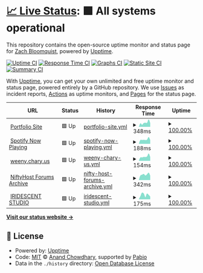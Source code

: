# [📈 Live Status](https://status.bloomqu.ist): <!--live status--> **🟩 All systems operational**

This repository contains the open-source uptime monitor and status page for [Zach Bloomquist](https://zach.bloomqu.ist), powered by [Upptime](https://github.com/upptime/upptime).

[![Uptime CI](https://github.com/flotwig/status.bloomqu.ist/workflows/Uptime%20CI/badge.svg)](https://github.com/flotwig/status.bloomqu.ist/actions?query=workflow%3A%22Uptime+CI%22)
[![Response Time CI](https://github.com/flotwig/status.bloomqu.ist/workflows/Response%20Time%20CI/badge.svg)](https://github.com/flotwig/status.bloomqu.ist/actions?query=workflow%3A%22Response+Time+CI%22)
[![Graphs CI](https://github.com/flotwig/status.bloomqu.ist/workflows/Graphs%20CI/badge.svg)](https://github.com/flotwig/status.bloomqu.ist/actions?query=workflow%3A%22Graphs+CI%22)
[![Static Site CI](https://github.com/flotwig/status.bloomqu.ist/workflows/Static%20Site%20CI/badge.svg)](https://github.com/flotwig/status.bloomqu.ist/actions?query=workflow%3A%22Static+Site+CI%22)
[![Summary CI](https://github.com/flotwig/status.bloomqu.ist/workflows/Summary%20CI/badge.svg)](https://github.com/flotwig/status.bloomqu.ist/actions?query=workflow%3A%22Summary+CI%22)

With [Upptime](https://upptime.js.org), you can get your own unlimited and free uptime monitor and status page, powered entirely by a GitHub repository. We use [Issues](https://github.com/flotwig/status.bloomqu.ist/issues) as incident reports, [Actions](https://github.com/flotwig/status.bloomqu.ist/actions) as uptime monitors, and [Pages](https://status.bloomqu.ist) for the status page.

<!--start: status pages-->
<!-- This summary is generated by Upptime (https://github.com/upptime/upptime) -->
<!-- Do not edit this manually, your changes will be overwritten -->
<!-- prettier-ignore -->
| URL | Status | History | Response Time | Uptime |
| --- | ------ | ------- | ------------- | ------ |
| <img alt="" src="https://icons.duckduckgo.com/ip3/zach.bloomqu.ist.ico" height="13"> [Portfolio Site](https://zach.bloomqu.ist) | 🟩 Up | [portfolio-site.yml](https://github.com/flotwig/status.bloomqu.ist/commits/HEAD/history/portfolio-site.yml) | <details><summary><img alt="Response time graph" src="./graphs/portfolio-site/response-time-week.png" height="20"> 348ms</summary><br><a href="https://status.bloomqu.ist/history/portfolio-site"><img alt="Response time 315" src="https://img.shields.io/endpoint?url=https%3A%2F%2Fraw.githubusercontent.com%2Fflotwig%2Fstatus.bloomqu.ist%2FHEAD%2Fapi%2Fportfolio-site%2Fresponse-time.json"></a><br><a href="https://status.bloomqu.ist/history/portfolio-site"><img alt="24-hour response time 482" src="https://img.shields.io/endpoint?url=https%3A%2F%2Fraw.githubusercontent.com%2Fflotwig%2Fstatus.bloomqu.ist%2FHEAD%2Fapi%2Fportfolio-site%2Fresponse-time-day.json"></a><br><a href="https://status.bloomqu.ist/history/portfolio-site"><img alt="7-day response time 348" src="https://img.shields.io/endpoint?url=https%3A%2F%2Fraw.githubusercontent.com%2Fflotwig%2Fstatus.bloomqu.ist%2FHEAD%2Fapi%2Fportfolio-site%2Fresponse-time-week.json"></a><br><a href="https://status.bloomqu.ist/history/portfolio-site"><img alt="30-day response time 305" src="https://img.shields.io/endpoint?url=https%3A%2F%2Fraw.githubusercontent.com%2Fflotwig%2Fstatus.bloomqu.ist%2FHEAD%2Fapi%2Fportfolio-site%2Fresponse-time-month.json"></a><br><a href="https://status.bloomqu.ist/history/portfolio-site"><img alt="1-year response time 315" src="https://img.shields.io/endpoint?url=https%3A%2F%2Fraw.githubusercontent.com%2Fflotwig%2Fstatus.bloomqu.ist%2FHEAD%2Fapi%2Fportfolio-site%2Fresponse-time-year.json"></a></details> | <details><summary><a href="https://status.bloomqu.ist/history/portfolio-site">100.00%</a></summary><a href="https://status.bloomqu.ist/history/portfolio-site"><img alt="All-time uptime 100.00%" src="https://img.shields.io/endpoint?url=https%3A%2F%2Fraw.githubusercontent.com%2Fflotwig%2Fstatus.bloomqu.ist%2FHEAD%2Fapi%2Fportfolio-site%2Fuptime.json"></a><br><a href="https://status.bloomqu.ist/history/portfolio-site"><img alt="24-hour uptime 100.00%" src="https://img.shields.io/endpoint?url=https%3A%2F%2Fraw.githubusercontent.com%2Fflotwig%2Fstatus.bloomqu.ist%2FHEAD%2Fapi%2Fportfolio-site%2Fuptime-day.json"></a><br><a href="https://status.bloomqu.ist/history/portfolio-site"><img alt="7-day uptime 100.00%" src="https://img.shields.io/endpoint?url=https%3A%2F%2Fraw.githubusercontent.com%2Fflotwig%2Fstatus.bloomqu.ist%2FHEAD%2Fapi%2Fportfolio-site%2Fuptime-week.json"></a><br><a href="https://status.bloomqu.ist/history/portfolio-site"><img alt="30-day uptime 100.00%" src="https://img.shields.io/endpoint?url=https%3A%2F%2Fraw.githubusercontent.com%2Fflotwig%2Fstatus.bloomqu.ist%2FHEAD%2Fapi%2Fportfolio-site%2Fuptime-month.json"></a><br><a href="https://status.bloomqu.ist/history/portfolio-site"><img alt="1-year uptime 100.00%" src="https://img.shields.io/endpoint?url=https%3A%2F%2Fraw.githubusercontent.com%2Fflotwig%2Fstatus.bloomqu.ist%2FHEAD%2Fapi%2Fportfolio-site%2Fuptime-year.json"></a></details>
| <img alt="" src="https://icons.duckduckgo.com/ip3/np.chary.us.ico" height="13"> [Spotify Now Playing](https://np.chary.us) | 🟩 Up | [spotify-now-playing.yml](https://github.com/flotwig/status.bloomqu.ist/commits/HEAD/history/spotify-now-playing.yml) | <details><summary><img alt="Response time graph" src="./graphs/spotify-now-playing/response-time-week.png" height="20"> 188ms</summary><br><a href="https://status.bloomqu.ist/history/spotify-now-playing"><img alt="Response time 230" src="https://img.shields.io/endpoint?url=https%3A%2F%2Fraw.githubusercontent.com%2Fflotwig%2Fstatus.bloomqu.ist%2FHEAD%2Fapi%2Fspotify-now-playing%2Fresponse-time.json"></a><br><a href="https://status.bloomqu.ist/history/spotify-now-playing"><img alt="24-hour response time 295" src="https://img.shields.io/endpoint?url=https%3A%2F%2Fraw.githubusercontent.com%2Fflotwig%2Fstatus.bloomqu.ist%2FHEAD%2Fapi%2Fspotify-now-playing%2Fresponse-time-day.json"></a><br><a href="https://status.bloomqu.ist/history/spotify-now-playing"><img alt="7-day response time 188" src="https://img.shields.io/endpoint?url=https%3A%2F%2Fraw.githubusercontent.com%2Fflotwig%2Fstatus.bloomqu.ist%2FHEAD%2Fapi%2Fspotify-now-playing%2Fresponse-time-week.json"></a><br><a href="https://status.bloomqu.ist/history/spotify-now-playing"><img alt="30-day response time 248" src="https://img.shields.io/endpoint?url=https%3A%2F%2Fraw.githubusercontent.com%2Fflotwig%2Fstatus.bloomqu.ist%2FHEAD%2Fapi%2Fspotify-now-playing%2Fresponse-time-month.json"></a><br><a href="https://status.bloomqu.ist/history/spotify-now-playing"><img alt="1-year response time 230" src="https://img.shields.io/endpoint?url=https%3A%2F%2Fraw.githubusercontent.com%2Fflotwig%2Fstatus.bloomqu.ist%2FHEAD%2Fapi%2Fspotify-now-playing%2Fresponse-time-year.json"></a></details> | <details><summary><a href="https://status.bloomqu.ist/history/spotify-now-playing">100.00%</a></summary><a href="https://status.bloomqu.ist/history/spotify-now-playing"><img alt="All-time uptime 98.93%" src="https://img.shields.io/endpoint?url=https%3A%2F%2Fraw.githubusercontent.com%2Fflotwig%2Fstatus.bloomqu.ist%2FHEAD%2Fapi%2Fspotify-now-playing%2Fuptime.json"></a><br><a href="https://status.bloomqu.ist/history/spotify-now-playing"><img alt="24-hour uptime 100.00%" src="https://img.shields.io/endpoint?url=https%3A%2F%2Fraw.githubusercontent.com%2Fflotwig%2Fstatus.bloomqu.ist%2FHEAD%2Fapi%2Fspotify-now-playing%2Fuptime-day.json"></a><br><a href="https://status.bloomqu.ist/history/spotify-now-playing"><img alt="7-day uptime 100.00%" src="https://img.shields.io/endpoint?url=https%3A%2F%2Fraw.githubusercontent.com%2Fflotwig%2Fstatus.bloomqu.ist%2FHEAD%2Fapi%2Fspotify-now-playing%2Fuptime-week.json"></a><br><a href="https://status.bloomqu.ist/history/spotify-now-playing"><img alt="30-day uptime 98.41%" src="https://img.shields.io/endpoint?url=https%3A%2F%2Fraw.githubusercontent.com%2Fflotwig%2Fstatus.bloomqu.ist%2FHEAD%2Fapi%2Fspotify-now-playing%2Fuptime-month.json"></a><br><a href="https://status.bloomqu.ist/history/spotify-now-playing"><img alt="1-year uptime 98.93%" src="https://img.shields.io/endpoint?url=https%3A%2F%2Fraw.githubusercontent.com%2Fflotwig%2Fstatus.bloomqu.ist%2FHEAD%2Fapi%2Fspotify-now-playing%2Fuptime-year.json"></a></details>
| <img alt="" src="https://icons.duckduckgo.com/ip3/weeny.chary.us.ico" height="13"> [weeny.chary.us](https://weeny.chary.us) | 🟩 Up | [weeny-chary-us.yml](https://github.com/flotwig/status.bloomqu.ist/commits/HEAD/history/weeny-chary-us.yml) | <details><summary><img alt="Response time graph" src="./graphs/weeny-chary-us/response-time-week.png" height="20"> 154ms</summary><br><a href="https://status.bloomqu.ist/history/weeny-chary-us"><img alt="Response time 161" src="https://img.shields.io/endpoint?url=https%3A%2F%2Fraw.githubusercontent.com%2Fflotwig%2Fstatus.bloomqu.ist%2FHEAD%2Fapi%2Fweeny-chary-us%2Fresponse-time.json"></a><br><a href="https://status.bloomqu.ist/history/weeny-chary-us"><img alt="24-hour response time 221" src="https://img.shields.io/endpoint?url=https%3A%2F%2Fraw.githubusercontent.com%2Fflotwig%2Fstatus.bloomqu.ist%2FHEAD%2Fapi%2Fweeny-chary-us%2Fresponse-time-day.json"></a><br><a href="https://status.bloomqu.ist/history/weeny-chary-us"><img alt="7-day response time 154" src="https://img.shields.io/endpoint?url=https%3A%2F%2Fraw.githubusercontent.com%2Fflotwig%2Fstatus.bloomqu.ist%2FHEAD%2Fapi%2Fweeny-chary-us%2Fresponse-time-week.json"></a><br><a href="https://status.bloomqu.ist/history/weeny-chary-us"><img alt="30-day response time 165" src="https://img.shields.io/endpoint?url=https%3A%2F%2Fraw.githubusercontent.com%2Fflotwig%2Fstatus.bloomqu.ist%2FHEAD%2Fapi%2Fweeny-chary-us%2Fresponse-time-month.json"></a><br><a href="https://status.bloomqu.ist/history/weeny-chary-us"><img alt="1-year response time 161" src="https://img.shields.io/endpoint?url=https%3A%2F%2Fraw.githubusercontent.com%2Fflotwig%2Fstatus.bloomqu.ist%2FHEAD%2Fapi%2Fweeny-chary-us%2Fresponse-time-year.json"></a></details> | <details><summary><a href="https://status.bloomqu.ist/history/weeny-chary-us">100.00%</a></summary><a href="https://status.bloomqu.ist/history/weeny-chary-us"><img alt="All-time uptime 98.98%" src="https://img.shields.io/endpoint?url=https%3A%2F%2Fraw.githubusercontent.com%2Fflotwig%2Fstatus.bloomqu.ist%2FHEAD%2Fapi%2Fweeny-chary-us%2Fuptime.json"></a><br><a href="https://status.bloomqu.ist/history/weeny-chary-us"><img alt="24-hour uptime 100.00%" src="https://img.shields.io/endpoint?url=https%3A%2F%2Fraw.githubusercontent.com%2Fflotwig%2Fstatus.bloomqu.ist%2FHEAD%2Fapi%2Fweeny-chary-us%2Fuptime-day.json"></a><br><a href="https://status.bloomqu.ist/history/weeny-chary-us"><img alt="7-day uptime 100.00%" src="https://img.shields.io/endpoint?url=https%3A%2F%2Fraw.githubusercontent.com%2Fflotwig%2Fstatus.bloomqu.ist%2FHEAD%2Fapi%2Fweeny-chary-us%2Fuptime-week.json"></a><br><a href="https://status.bloomqu.ist/history/weeny-chary-us"><img alt="30-day uptime 98.49%" src="https://img.shields.io/endpoint?url=https%3A%2F%2Fraw.githubusercontent.com%2Fflotwig%2Fstatus.bloomqu.ist%2FHEAD%2Fapi%2Fweeny-chary-us%2Fuptime-month.json"></a><br><a href="https://status.bloomqu.ist/history/weeny-chary-us"><img alt="1-year uptime 98.98%" src="https://img.shields.io/endpoint?url=https%3A%2F%2Fraw.githubusercontent.com%2Fflotwig%2Fstatus.bloomqu.ist%2FHEAD%2Fapi%2Fweeny-chary-us%2Fuptime-year.json"></a></details>
| <img alt="" src="https://icons.duckduckgo.com/ip3/niftyhost.chary.us.ico" height="13"> [NiftyHost Forums Archive](https://niftyhost.chary.us/support) | 🟩 Up | [nifty-host-forums-archive.yml](https://github.com/flotwig/status.bloomqu.ist/commits/HEAD/history/nifty-host-forums-archive.yml) | <details><summary><img alt="Response time graph" src="./graphs/nifty-host-forums-archive/response-time-week.png" height="20"> 342ms</summary><br><a href="https://status.bloomqu.ist/history/nifty-host-forums-archive"><img alt="Response time 351" src="https://img.shields.io/endpoint?url=https%3A%2F%2Fraw.githubusercontent.com%2Fflotwig%2Fstatus.bloomqu.ist%2FHEAD%2Fapi%2Fnifty-host-forums-archive%2Fresponse-time.json"></a><br><a href="https://status.bloomqu.ist/history/nifty-host-forums-archive"><img alt="24-hour response time 418" src="https://img.shields.io/endpoint?url=https%3A%2F%2Fraw.githubusercontent.com%2Fflotwig%2Fstatus.bloomqu.ist%2FHEAD%2Fapi%2Fnifty-host-forums-archive%2Fresponse-time-day.json"></a><br><a href="https://status.bloomqu.ist/history/nifty-host-forums-archive"><img alt="7-day response time 342" src="https://img.shields.io/endpoint?url=https%3A%2F%2Fraw.githubusercontent.com%2Fflotwig%2Fstatus.bloomqu.ist%2FHEAD%2Fapi%2Fnifty-host-forums-archive%2Fresponse-time-week.json"></a><br><a href="https://status.bloomqu.ist/history/nifty-host-forums-archive"><img alt="30-day response time 352" src="https://img.shields.io/endpoint?url=https%3A%2F%2Fraw.githubusercontent.com%2Fflotwig%2Fstatus.bloomqu.ist%2FHEAD%2Fapi%2Fnifty-host-forums-archive%2Fresponse-time-month.json"></a><br><a href="https://status.bloomqu.ist/history/nifty-host-forums-archive"><img alt="1-year response time 351" src="https://img.shields.io/endpoint?url=https%3A%2F%2Fraw.githubusercontent.com%2Fflotwig%2Fstatus.bloomqu.ist%2FHEAD%2Fapi%2Fnifty-host-forums-archive%2Fresponse-time-year.json"></a></details> | <details><summary><a href="https://status.bloomqu.ist/history/nifty-host-forums-archive">100.00%</a></summary><a href="https://status.bloomqu.ist/history/nifty-host-forums-archive"><img alt="All-time uptime 99.94%" src="https://img.shields.io/endpoint?url=https%3A%2F%2Fraw.githubusercontent.com%2Fflotwig%2Fstatus.bloomqu.ist%2FHEAD%2Fapi%2Fnifty-host-forums-archive%2Fuptime.json"></a><br><a href="https://status.bloomqu.ist/history/nifty-host-forums-archive"><img alt="24-hour uptime 100.00%" src="https://img.shields.io/endpoint?url=https%3A%2F%2Fraw.githubusercontent.com%2Fflotwig%2Fstatus.bloomqu.ist%2FHEAD%2Fapi%2Fnifty-host-forums-archive%2Fuptime-day.json"></a><br><a href="https://status.bloomqu.ist/history/nifty-host-forums-archive"><img alt="7-day uptime 100.00%" src="https://img.shields.io/endpoint?url=https%3A%2F%2Fraw.githubusercontent.com%2Fflotwig%2Fstatus.bloomqu.ist%2FHEAD%2Fapi%2Fnifty-host-forums-archive%2Fuptime-week.json"></a><br><a href="https://status.bloomqu.ist/history/nifty-host-forums-archive"><img alt="30-day uptime 99.92%" src="https://img.shields.io/endpoint?url=https%3A%2F%2Fraw.githubusercontent.com%2Fflotwig%2Fstatus.bloomqu.ist%2FHEAD%2Fapi%2Fnifty-host-forums-archive%2Fuptime-month.json"></a><br><a href="https://status.bloomqu.ist/history/nifty-host-forums-archive"><img alt="1-year uptime 99.94%" src="https://img.shields.io/endpoint?url=https%3A%2F%2Fraw.githubusercontent.com%2Fflotwig%2Fstatus.bloomqu.ist%2FHEAD%2Fapi%2Fnifty-host-forums-archive%2Fuptime-year.json"></a></details>
| <img alt="" src="https://icons.duckduckgo.com/ip3/iridescentstudio.io.ico" height="13"> [IRIDESCENT STUDIO](https://iridescentstudio.io) | 🟩 Up | [iridescent-studio.yml](https://github.com/flotwig/status.bloomqu.ist/commits/HEAD/history/iridescent-studio.yml) | <details><summary><img alt="Response time graph" src="./graphs/iridescent-studio/response-time-week.png" height="20"> 175ms</summary><br><a href="https://status.bloomqu.ist/history/iridescent-studio"><img alt="Response time 234" src="https://img.shields.io/endpoint?url=https%3A%2F%2Fraw.githubusercontent.com%2Fflotwig%2Fstatus.bloomqu.ist%2FHEAD%2Fapi%2Firidescent-studio%2Fresponse-time.json"></a><br><a href="https://status.bloomqu.ist/history/iridescent-studio"><img alt="24-hour response time 163" src="https://img.shields.io/endpoint?url=https%3A%2F%2Fraw.githubusercontent.com%2Fflotwig%2Fstatus.bloomqu.ist%2FHEAD%2Fapi%2Firidescent-studio%2Fresponse-time-day.json"></a><br><a href="https://status.bloomqu.ist/history/iridescent-studio"><img alt="7-day response time 175" src="https://img.shields.io/endpoint?url=https%3A%2F%2Fraw.githubusercontent.com%2Fflotwig%2Fstatus.bloomqu.ist%2FHEAD%2Fapi%2Firidescent-studio%2Fresponse-time-week.json"></a><br><a href="https://status.bloomqu.ist/history/iridescent-studio"><img alt="30-day response time 190" src="https://img.shields.io/endpoint?url=https%3A%2F%2Fraw.githubusercontent.com%2Fflotwig%2Fstatus.bloomqu.ist%2FHEAD%2Fapi%2Firidescent-studio%2Fresponse-time-month.json"></a><br><a href="https://status.bloomqu.ist/history/iridescent-studio"><img alt="1-year response time 234" src="https://img.shields.io/endpoint?url=https%3A%2F%2Fraw.githubusercontent.com%2Fflotwig%2Fstatus.bloomqu.ist%2FHEAD%2Fapi%2Firidescent-studio%2Fresponse-time-year.json"></a></details> | <details><summary><a href="https://status.bloomqu.ist/history/iridescent-studio">100.00%</a></summary><a href="https://status.bloomqu.ist/history/iridescent-studio"><img alt="All-time uptime 100.00%" src="https://img.shields.io/endpoint?url=https%3A%2F%2Fraw.githubusercontent.com%2Fflotwig%2Fstatus.bloomqu.ist%2FHEAD%2Fapi%2Firidescent-studio%2Fuptime.json"></a><br><a href="https://status.bloomqu.ist/history/iridescent-studio"><img alt="24-hour uptime 100.00%" src="https://img.shields.io/endpoint?url=https%3A%2F%2Fraw.githubusercontent.com%2Fflotwig%2Fstatus.bloomqu.ist%2FHEAD%2Fapi%2Firidescent-studio%2Fuptime-day.json"></a><br><a href="https://status.bloomqu.ist/history/iridescent-studio"><img alt="7-day uptime 100.00%" src="https://img.shields.io/endpoint?url=https%3A%2F%2Fraw.githubusercontent.com%2Fflotwig%2Fstatus.bloomqu.ist%2FHEAD%2Fapi%2Firidescent-studio%2Fuptime-week.json"></a><br><a href="https://status.bloomqu.ist/history/iridescent-studio"><img alt="30-day uptime 100.00%" src="https://img.shields.io/endpoint?url=https%3A%2F%2Fraw.githubusercontent.com%2Fflotwig%2Fstatus.bloomqu.ist%2FHEAD%2Fapi%2Firidescent-studio%2Fuptime-month.json"></a><br><a href="https://status.bloomqu.ist/history/iridescent-studio"><img alt="1-year uptime 100.00%" src="https://img.shields.io/endpoint?url=https%3A%2F%2Fraw.githubusercontent.com%2Fflotwig%2Fstatus.bloomqu.ist%2FHEAD%2Fapi%2Firidescent-studio%2Fuptime-year.json"></a></details>

<!--end: status pages-->

[**Visit our status website →**](https://status.bloomqu.ist)

## 📄 License

- Powered by: [Upptime](https://github.com/upptime/upptime)
- Code: [MIT](./LICENSE) © [Anand Chowdhary](https://anandchowdhary.com), supported by [Pabio](https://pabio.com)
- Data in the `./history` directory: [Open Database License](https://opendatacommons.org/licenses/odbl/1-0/)
